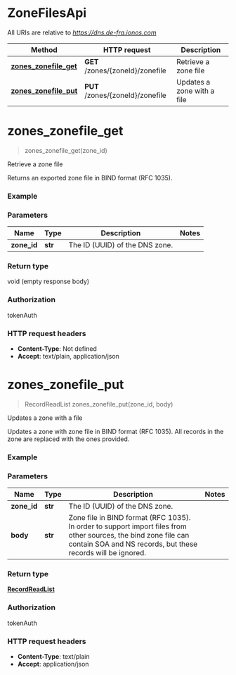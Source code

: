 # ZoneFilesApi

All URIs are relative to *https://dns.de-fra.ionos.com*

| Method | HTTP request | Description |
| ------------- | ------------- | ------------- |
| [**zones_zonefile_get**](ZoneFilesApi.md#zones_zonefile_get) | **GET** /zones/{zoneId}/zonefile | Retrieve a zone file |
| [**zones_zonefile_put**](ZoneFilesApi.md#zones_zonefile_put) | **PUT** /zones/{zoneId}/zonefile | Updates a zone with a file |


# **zones_zonefile_get**
> zones_zonefile_get(zone_id)

Retrieve a zone file

Returns an exported zone file in BIND format (RFC 1035).

### Example

### Parameters

| Name | Type | Description  | Notes |
| ------------- | ------------- | ------------- | ------------- |
| **zone_id** | **str**| The ID (UUID) of the DNS zone. |  |

### Return type

void (empty response body)

### Authorization

tokenAuth

### HTTP request headers

 - **Content-Type**: Not defined
 - **Accept**: text/plain, application/json

# **zones_zonefile_put**
> RecordReadList zones_zonefile_put(zone_id, body)

Updates a zone with a file

Updates a zone with zone file in BIND format (RFC 1035). All records in the zone are replaced with the ones provided.

### Example

### Parameters

| Name | Type | Description  | Notes |
| ------------- | ------------- | ------------- | ------------- |
| **zone_id** | **str**| The ID (UUID) of the DNS zone. |  |
| **body** | **str**| Zone file in BIND format (RFC 1035). In order to support import files from other sources, the bind zone file can contain SOA and NS records, but these records will be ignored. |  |

### Return type

[**RecordReadList**](../models/RecordReadList.md)

### Authorization

tokenAuth

### HTTP request headers

 - **Content-Type**: text/plain
 - **Accept**: application/json

